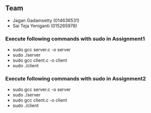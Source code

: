 ## Team

-   Jagan Gadamsetty (014636531)
-   Sai Teja Yeniganti (015265978)

### Execute following commands with sudo in Assignment1

-   sudo gcc server.c -o server
-   sudo ./server
-   sudo gcc client.c -o client
-   sudo ./client  

### Execute following commands with sudo in Assignment2

-   sudo gcc server.c -o server
-   sudo ./server
-   sudo gcc client.c -o client
-   sudo ./client
